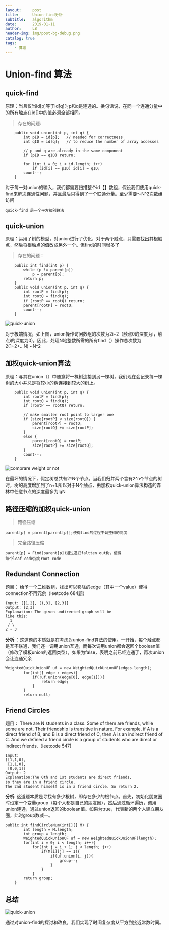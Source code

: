 ```yaml
---
layout:     post
title:      Union-find分析
subtitle:   algorithm
date:       2019-01-11
author:     LB
header-img: img/post-bg-debug.png
catalog: true
tags:
    - 算法
---
```

# Union-find 算法

## quick-find
原理：当且仅当id[p]等于id[q]时p和q是连通的。换句话说，在同一个连通分量中的所有触点在id[]中的值必须全部相同。

>存在的问题:

```
	public void union(int p, int q) {
        int pID = id[p];   // needed for correctness
        int qID = id[q];   // to reduce the number of array accesses

        // p and q are already in the same component
        if (pID == qID) return;

        for (int i = 0; i < id.length; i++)
            if (id[i] == pID) id[i] = qID;
        count--;
    }
```
对于每一对union的输入，我们都需要扫描整个id【】数组，假设我们使用quick-find来解决连通性问题，并且最后只得到了一个联通分量。至少需要～N^2次数组访问
	
    quick-find 是一个平方级别算法
    
## quick-union
原理：运用了树的模型，对union进行了优化，对于两个触点，只需要找出其根触点，然后将根触点的值改成另外一个。但find的时间增多了
> 存在的问题：

```
    public int find(int p) {
        while (p != parent[p])
            p = parent[p];
        return p;
    }
    public void union(int p, int q) {
        int rootP = find(p);
        int rootQ = find(q);
        if (rootP == rootQ) return;
        parent[rootP] = rootQ; 
        count--;
    }
```

![quick-union](https://raw.githubusercontent.com/Luobin25/algorithm/master/union-find/pic/quick-union%20bad%20situation.png?token=Af_Nlg-iqg9jVfxmXfUlJ7xPm3Y5VSx2ks5caro_wA%3D%3D)

对于极端情况，如上图，union操作访问数组的次数为2i+2（触点0的深度为i，触点i的深度为0)。因此，处理N地整数所需的所有find（）操作总次数为2(1+2+...N) ~N^2
## 加权quick-union算法
原理：与其在union（）中随意将一棵树连接到另一棵树，我们现在会记录每一棵树的大小并总是将较小的树连接到较大的树上。
```
    public void union(int p, int q) {
        int rootP = find(p);
        int rootQ = find(q);
        if (rootP == rootQ) return;

        // make smaller root point to larger one
        if (size[rootP] < size[rootQ]) {
            parent[rootP] = rootQ;
            size[rootQ] += size[rootP];
        }
        else {
            parent[rootQ] = rootP;
            size[rootP] += size[rootQ];
        }
        count--;
    }
```

![comprare weight or not](https://raw.githubusercontent.com/Luobin25/algorithm/master/union-find/pic/compre%20with%20quick%20union.png?token=Af_Nlg907RhZYUoP5u_ERukD4BbfX5Qrks5car1twA%3D%3D)

在最坏的情况下，假定树总共有2^N个节点。当我们归并两个含有2^n个节点的树时，树的高度增加到了n+1.所以对于N个触点，由加权quick-union算法构造的森林中任意节点的深度最多为lgN
## 路径压缩的加权quick-union
>路径压缩
	
	parent[p] = parent[parent[p]];使得find的过程中调整树的高度
	
>完全路径压缩
	
	parent[p] = Find(parent[p])通过递归faltten out树，使得
    每个leaf code指向root code
    
## Redundant Connection
题目：
给予一个二维数组，找出可以移除的edge（其中一个value）使得connection不再冗余（leetcode 684题）
```
Input: [[1,2], [1,3], [2,3]]
Output: [2,3]
Explanation: The given undirected graph will be 
like this:
  1
 / \
2 - 3
```
**分析**
：这道题的本质就是在考虑对union-find算法的使用。一开始，每个触点都是互不联通，我们逐一调用union互通，而每次调用union都会返回个boolean值（修改了模板union的返回类型），如果为false，表明之前已经连通了，再次union会让连通冗余
```
WeightedQuickUnionUF uf = new WeightedQuickUnionUF(edges.length);
        for(int[] edge : edges){
            if(!uf.union(edge[0], edge[1])){
                return edge;
            }
        }
        return null;
```
## Friend Circles
题目：
There are N students in a class. Some of them are friends, while some are not. Their friendship is transitive in nature. For example, if A is a direct friend of B, and B is a direct friend of C, then A is an indirect friend of C. And we defined a friend circle is a group of students who are direct or indirect friends.（leetcode 547)
```
Input: 
[[1,1,0],
 [1,1,0],
 [0,0,1]]
Output: 2
Explanation:The 0th and 1st students are direct friends, 
so they are in a friend circle. 
The 2nd student himself is in a friend circle. So return 2.
```
**分析**:
这道题本质是寻找有多少根树，即存在多少的根节点。首先，初始化朋友圈时设定一个变量group（每个人都是自己的朋友圈），然后通过循环遍历，调用union连通，通过union返回的boolean值。如果为true，代表新的两个人建立朋友圈，此时group数减一。
```
public int findCircleNum(int[][] M) {
        int length = M.length;
        int group = length;
        WeightedQuickUnionUF uf = new WeightedQuickUnionUF(length);
        for(int i = 0; i < length; i++){
            for(int j = i + 1; j < length; j++)
                if(M[i][j] == 1){
                    if(uf.union(i, j)){
                        group--;
                    }
                }
            }
        return group;    
    }
```
## 总结
![quick-union](https://raw.githubusercontent.com/Luobin25/algorithm/master/union-find/pic/all%20of%20union-find.png?token=Af_NluMTNkuflG9Ir72h62a7pdS9gEoFks5car2fwA%3D%3D)

通过对union-find的探讨和改良，我们实现了时间复杂度从平方到接近常数时间。

    
